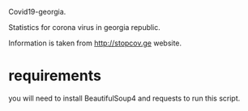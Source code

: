 Covid19-georgia.

Statistics for corona virus in georgia republic.

Information is taken from http://stopcov.ge website.

# requirements #

you will need to install BeautifulSoup4 and requests to run this script.